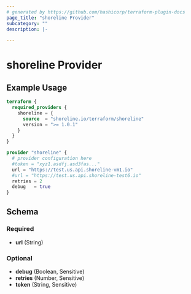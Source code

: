 ```yaml
---
# generated by https://github.com/hashicorp/terraform-plugin-docs
page_title: "shoreline Provider"
subcategory: ""
description: |-
  
---
```


# shoreline Provider



## Example Usage

```terraform
terraform {
  required_providers {
    shoreline = {
      source  = "shoreline.io/terraform/shoreline"
      version = ">= 1.0.1"
    }
  }
}

provider "shoreline" {
  # provider configuration here
  #token = "xyz1.asdfj.asd3fas..."
  url = "https://test.us.api.shoreline-vm1.io"
  #url = "https://test.us.api.shoreline-test6.io"
  retries = 2
  debug   = true
}
```

<!-- schema generated by tfplugindocs -->
## Schema

### Required

- **url** (String)

### Optional

- **debug** (Boolean, Sensitive)
- **retries** (Number, Sensitive)
- **token** (String, Sensitive)
